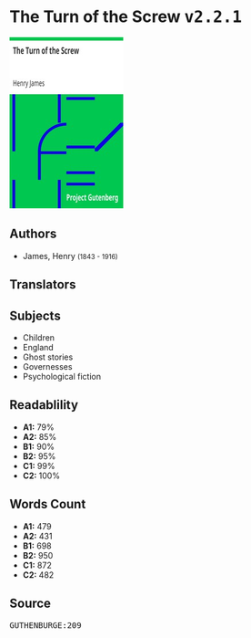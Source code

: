 # The Turn of the Screw <kbd>v2.2.1</kbd>

![](./cover.medium.jpg "")

## Authors


 - James, Henry <small>(1843 - 1916)</small>

## Translators



## Subjects


 - Children
 - England
 - Ghost stories
 - Governesses
 - Psychological fiction

## Readablility


 - **A1:** 79%
 - **A2:** 85%
 - **B1:** 90%
 - **B2:** 95%
 - **C1:** 99%
 - **C2:** 100%

## Words Count


 - **A1:** 479
 - **A2:** 431
 - **B1:** 698
 - **B2:** 950
 - **C1:** 872
 - **C2:** 482

## Source


<kbd>GUTHENBURGE:209</kbd>
